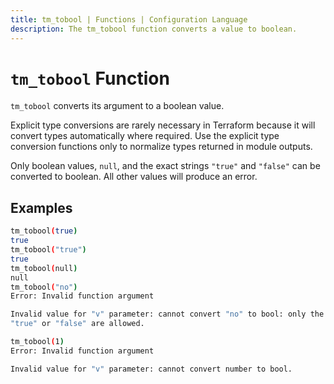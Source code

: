 ```yaml
---
title: tm_tobool | Functions | Configuration Language
description: The tm_tobool function converts a value to boolean.
---
```


# `tm_tobool` Function

`tm_tobool` converts its argument to a boolean value.

Explicit type conversions are rarely necessary in Terraform because it will
convert types automatically where required. Use the explicit type conversion
functions only to normalize types returned in module outputs.

Only boolean values, `null`, and the exact strings `"true"` and `"false"` can be
converted to boolean. All other values will produce an error.

## Examples

```sh
tm_tobool(true)
true
tm_tobool("true")
true
tm_tobool(null)
null
tm_tobool("no")
Error: Invalid function argument

Invalid value for "v" parameter: cannot convert "no" to bool: only the strings
"true" or "false" are allowed.

tm_tobool(1)
Error: Invalid function argument

Invalid value for "v" parameter: cannot convert number to bool.
```
